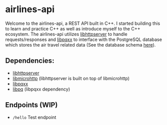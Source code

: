 # airlines-api

Welcome to the airlines-api, a REST API built in C++. I started building this to learn and practice C++
as well as introduce myself to the C++ ecosystem. The airlines-api utilizes [libhttpserver](https://github.com/etr/libhttpserver)
to handle requests/responses and [libpqxx](https://github.com/jtv/libpqxx) to interface
with the PostgreSQL database which stores the air travel related data (See the database schema [here](https://github.com/JosueLugaro/airlines-api/wiki/Database-schema)).

## Dependencies:

- [libhttpserver](https://github.com/etr/libhttpserver)
- [libmicrohttp](https://www.gnu.org/software/libmicrohttpd/) (libhttpserver is built on top of libmicrohttp)
- [libpqxx](https://github.com/jtv/libpqxx)
- [libpq](https://www.postgresql.org/docs/current/libpq.html) (libpqxx dependency)

## Endpoints (WIP)

- `/hello` Test endpoint
